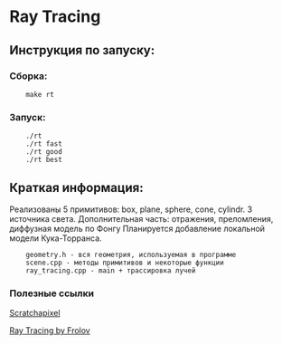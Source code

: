 # Ray Tracing

## Инструкция по запуску:

### Сборка:

        make rt

### Запуск:

        ./rt
        ./rt fast
        ./rt good
        ./rt best

## Краткая информация:

 Реализованы 5 примитивов: box, plane, sphere, cone, cylindr. 3 источника света.
 Дополнительная часть: отражения, преломления, диффузная модель по Фонгу
 Планируется добавление локальной модели Кука-Торранса.

        geometry.h - вся геометрия, используемая в программе 
        scene.cpp - методы примитивов и некоторые функции
        ray_tracing.cpp - main + трассировка лучей

### Полезные ссылки
[Scratchapixel](https://www.scratchapixel.com/lessons/3d-basic-rendering/introduction-to-ray-tracing/implementing-the-raytracing-algorithm])

[Ray Tracing by Frolov](http://ray-tracing.ru/)
